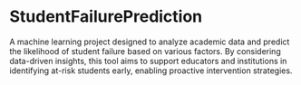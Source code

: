# StudentFailurePrediction
A machine learning project designed to analyze academic data and predict the likelihood of student failure based on various factors. By considering data-driven insights, this tool aims to support educators and institutions in identifying at-risk students early, enabling proactive intervention strategies.
